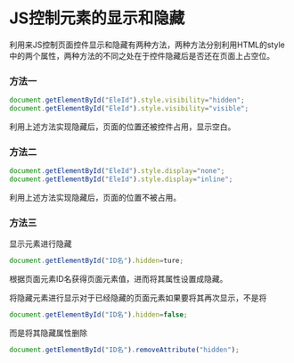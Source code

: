 # JS控制元素的显示和隐藏


利用来JS控制页面控件显示和隐藏有两种方法，两种方法分别利用HTML的style中的两个属性，两种方法的不同之处在于控件隐藏后是否还在页面上占空位。

### 方法一

```js
document.getElementById("EleId").style.visibility="hidden";
document.getElementById("EleId").style.visibility="visible";
```

利用上述方法实现隐藏后，页面的位置还被控件占用，显示空白。

### 方法二

```js
document.getElementById("EleId").style.display="none";
document.getElementById("EleId").style.display="inline";
```

利用上述方法实现隐藏后，页面的位置不被占用。

### 方法三

显示元素进行隐藏

```js
document.getElementById("ID名").hidden=ture;
```

根据页面元素ID名获得页面元素值，进而将其属性设置成隐藏。

将隐藏元素进行显示对于已经隐藏的页面元素如果要将其再次显示，不是将

```js
document.getElementById("ID名").hidden=false;
```

而是将其隐藏属性删除

```js
document.getElementById("ID名").removeAttribute("hidden");
```


